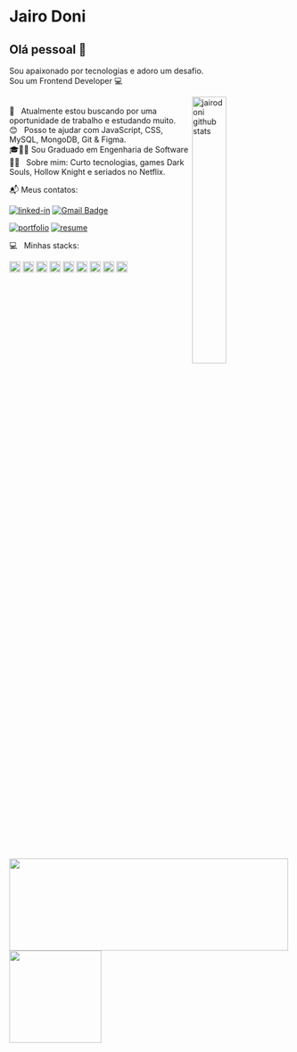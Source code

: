# Jairo Doni

## Olá pessoal 👋
Sou apaixonado por tecnologias e adoro um desafio.<br/>
Sou um Frontend Developer :computer: 
<!-- <img src="https://visitor-badge.laobi.icu/badge?page_id=jairodoni.jairodoni" alt="visitors"> --> 

<!-- IMAGEM -->
<img
	src="https://media0.giphy.com/media/xUA7bdpLxQhsSQdyog/giphy.gif?cid=790b761182a0214b444e4d6d5293f7e5cc7f8586862209a4&rid=giphy.gif&ct=g" 
 alt="jairodoni github stats"
	width="35%"
	align="right"
/>

 <br/> 🤔 &nbsp; Atualmente estou buscando por uma oportunidade de trabalho e estudando muito.
 <br/> :blush: &nbsp; Posso te ajudar com JavaScript, CSS, MySQL, MongoDB, Git & Figma.
 <br/> 🎓👨‍🎓 Sou Graduado em Engenharia de Software
 <br/> 👨‍🚀 &nbsp; Sobre mim: Curto tecnologias, games Dark Souls, Hollow Knight e seriados no Netflix.
 <br/>

📬 Meus contatos:

[![linked-in](https://img.shields.io/badge/Linkedin_|_JairoDoni-0077B5?logo=LinkedIn&logoColor=white)](https://www.linkedin.com/in/jairodoni/)
 [![Gmail Badge](https://img.shields.io/badge/-jairo.doni97@gmail.com-c14438?logo=Gmail&logoColor=white&link=mailto:jairo.doni97@gmail.com)](mailto:jairo.doni97@gmail.com) 

[![portfolio](https://img.shields.io/badge/Portfolio-323330?logo=Google-chrome&logoColor=F7DF1E)](https://relic-seahorse-d4c.notion.site/Portfolio-Jairo-Doni-1469755892a0421fb23b5dd596de32f1)
[![resume](https://img.shields.io/badge/Resume-4285F4?logo=read-the-docs&logoColor=white)](https://drive.google.com/drive/folders/174tOuHsoRAFZyL8cwk_V9paXYP6xefBR?usp=sharing)

 
:computer: &nbsp; Minhas stacks: 
<div style="display: inline-block">
  <code><img height="20" src="https://img.shields.io/badge/JavaScript-222222?style=style=flat&&logo=javascript&logoColor=F7DF1E"></code>
  <code><img height="20" src="https://img.shields.io/badge/TypeScript-007ACC?style=flat&&logo=typescript&logoColor=white"></code>
  <code><img height="20" src="https://img.shields.io/badge/React-20232A?style=flat&&logo=react&logoColor=61DAFB"></code>
  <code><img height="20" src="https://img.shields.io/badge/React_Native-20232A?style=flat&logo=react&logoColor=61DAFB"></code>
  <code><img height="20" src="https://img.shields.io/badge/Node.js-43853D?style=flat&logo=node.js&logoColor=white"></code>
  <code><img height="20" src="https://img.shields.io/badge/-HTML5-E34F26?style=flat&logo=html5&logoColor=white"></code>
  <code><img height="20" src="https://img.shields.io/badge/CSS3-1572B6?style=flat&logo=css3&logoColor=white"></code>
  <code><img height="20" src="https://img.shields.io/badge/Sass-CC6699?style=flat&logo=sass&logoColor=white"></code>
  <code><img height="20" src="https://img.shields.io/badge/MySQL-00000F?style=flat&logo=mysql&logoColor=white"></code>
</div>

##

 <div>
    <a href="https://www.linkedin.com/in/jairodoni/">
        <img height="165em" width="500px" src="https://github-readme-stats.vercel.app/api?username=jairodoni&theme=nightowl&show_icons=true&locale=pt-br&hide=issues&card_width=300px"/>
    </a>
    <a href="https://www.linkedin.com/in/jairodoni/">
        <img height="165em" src="https://github-readme-stats.vercel.app/api/top-langs/?username=jairodoni&layout=compact&langs_count=7&theme=nightowl&locale=pt-br&hide=Lua&langs_count=5&card_width=230px"/>
    </a>
 </div>
 
 

 
<!-- ![Snake animation](https://github.com/jairodoni/jairodoni/blob/output/github-contribution-grid-snake.svg) --> 
 

 <!-- <br/> :computer: &nbsp; Minha stack: ReactJS, Node.js, React Native & CSS. --> 
 <!-- ![Anurag's GitHub stats](https://github-readme-stats.vercel.app/api?username=jairodoni&theme=nightowl&show_icons=true&locale=pt-br&hide=issues)-->

 
 <!-- <br/> 💬 &nbsp; Entre em contato comigo: [![Linkedin Badge](https://img.shields.io/badge/-JairoDoni-blue?style=flat-square&logo=Linkedin&logoColor=white&link=https://www.linkedin.com/in/jairodoni/)](https://www.linkedin.com/in/jairodoni/) 
 | 
 [![Gmail Badge](https://img.shields.io/badge/-jairo.doni97@gmail.com-c14438?style=flat-square&logo=Gmail&logoColor=white&link=mailto:jairo.doni97@gmail.com)](mailto:jairo.doni97@gmail.com) -->
 
 
